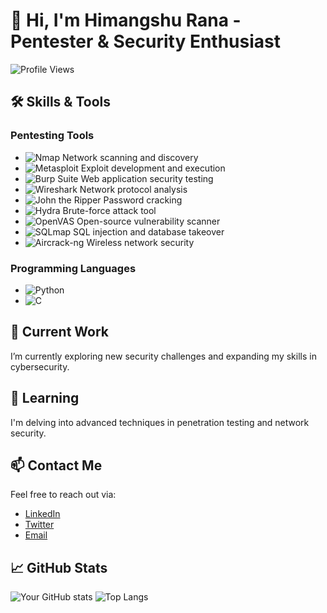 # 👋 Hi, I'm Himangshu Rana - Pentester & Security Enthusiast

![Profile Views](https://komarev.com/ghpvc/?username=himangshurana013&color=blue)

## 🛠️ Skills & Tools

### **Pentesting Tools**
- ![Nmap](https://img.shields.io/badge/Nmap-Open%20Source-blue?logo=nmap) Network scanning and discovery
- ![Metasploit](https://img.shields.io/badge/Metasploit-Framework-green?logo=metasploit) Exploit development and execution
- ![Burp Suite](https://img.shields.io/badge/Burp%20Suite-Professional-orange?logo=burp) Web application security testing
- ![Wireshark](https://img.shields.io/badge/Wireshark-Protocol%20Analyzer-blue?logo=wireshark) Network protocol analysis
- ![John the Ripper](https://img.shields.io/badge/John%20the%20Ripper-Password%20Cracking-blue?logo=john) Password cracking
- ![Hydra](https://img.shields.io/badge/Hydra-Password%20Brute%20Forcing-blue?logo=hydra) Brute-force attack tool
- ![OpenVAS](https://img.shields.io/badge/OpenVAS-Vulnerability%20Scanner-green?logo=openvas) Open-source vulnerability scanner
- ![SQLmap](https://img.shields.io/badge/SQLmap-SQL%20Injection%20Tool-orange?logo=sqlmap) SQL injection and database takeover
- ![Aircrack-ng](https://img.shields.io/badge/Aircrack--ng-Wireless%20Security-blue?logo=aircrack-ng) Wireless network security

### **Programming Languages**
- ![Python](https://img.shields.io/badge/Python-Programming%20Language-blue?logo=python)
- ![C](https://img.shields.io/badge/C-Programming%20Language-blue?logo=c)

## 🔭 Current Work

I’m currently exploring new security challenges and expanding my skills in cybersecurity.

## 🌱 Learning

I'm delving into advanced techniques in penetration testing and network security.

## 📫 Contact Me

Feel free to reach out via:

- [LinkedIn](https://www.linkedin.com/in/himangshurana)
- [Twitter](https://twitter.com/iamrana013)
- [Email](mailto:tohimangshurana@gmail.com)

## 📈 GitHub Stats

![Your GitHub stats](https://github-readme-stats.vercel.app/api?username=himangshurana013&show_icons=true&theme=radical)
![Top Langs](https://github-readme-stats.vercel.app/api/top-langs/?username=himangshurana013&layout=compact&theme=radical)
